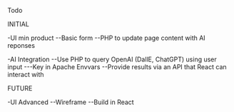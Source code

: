 Todo

INITIAL

-UI min product
--Basic form
--PHP to update page content with AI reponses

-AI Integration
--Use PHP to query OpenAI (DallE, ChatGPT) using user input
---Key in Apache Envvars
--Provide results via an API that React can interact with



FUTURE

-UI Advanced
--Wireframe
--Build in React